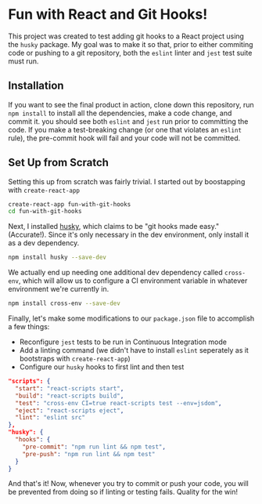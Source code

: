 # Fun with React and Git Hooks!

This project was created to test adding git hooks to a React project using the `husky` package. My goal was to make it so that, prior to either commiting code or pushing to a git repository, both the `eslint` linter and `jest` test suite must run.

## Installation

If you want to see the final product in action, clone down this repository, run `npm install` to install all the dependencies, make a code change, and commit it. you should see both `eslint` and `jest` run prior to committing the code. If you make a test-breaking change (or one that violates an `eslint` rule), the pre-commit hook will fail and your code will not be committed.

## Set Up from Scratch

Setting this up from scratch was fairly trivial. I started out by boostapping with `create-react-app`

```bash
create-react-app fun-with-git-hooks
cd fun-with-git-hooks
```

Next, I installed [husky](https://github.com/typicode/husky), which claims to be "git hooks made easy." (Accurate!). Since it's only necessary in the dev environment, only install it as a dev dependency.

```bash
npm install husky --save-dev
```

We actually end up needing one additional dev dependency called `cross-env`, which will allow us to configure a CI environment variable in whatever environment we're currently in.

```bash
npm install cross-env --save-dev
```

Finally, let's make some modifications to our `package.json` file to accomplish a few things:

- Reconfigure `jest` tests to be run in Continuous Integration mode
- Add a linting command (we didn't have to install `eslint` seperately as it bootstraps with `create-react-app`)
- Configure our `husky` hooks to first lint and then test

```json
"scripts": {
  "start": "react-scripts start",
  "build": "react-scripts build",
  "test": "cross-env CI=true react-scripts test --env=jsdom",
  "eject": "react-scripts eject",
  "lint": "eslint src"
},
"husky": {
  "hooks": {
    "pre-commit": "npm run lint && npm test",
    "pre-push": "npm run lint && npm test"
  }
}
```

And that's it! Now, whenever you try to commit or push your code, you will be prevented from doing so if linting or testing fails. Quality for the win!
